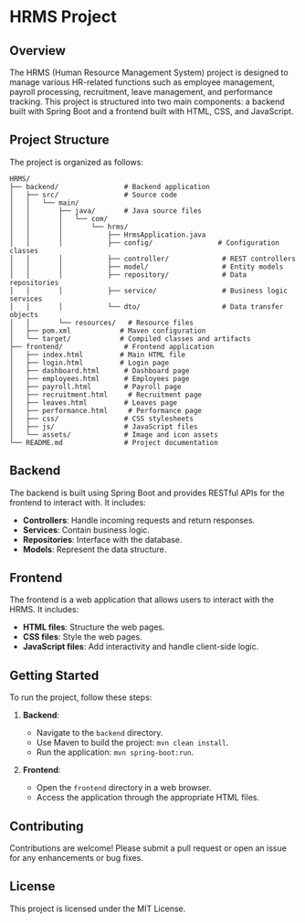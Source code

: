 # HRMS Project

## Overview
The HRMS (Human Resource Management System) project is designed to manage various HR-related functions such as employee management, payroll processing, recruitment, leave management, and performance tracking. This project is structured into two main components: a backend built with Spring Boot and a frontend built with HTML, CSS, and JavaScript.

## Project Structure
The project is organized as follows:

```
HRMS/
├── backend/                # Backend application
│   ├── src/                # Source code
│   │   └── main/
│   │       ├── java/       # Java source files
│   │       │   └── com/
│   │       │       └── hrms/
│   │       │           ├── HrmsApplication.java
│   │       │           ├── config/                # Configuration classes
│   │       │           ├── controller/             # REST controllers
│   │       │           ├── model/                  # Entity models
│   │       │           ├── repository/             # Data repositories
│   │       │           ├── service/                # Business logic services
│   │       │           └── dto/                    # Data transfer objects
│   │       └── resources/   # Resource files
│   ├── pom.xml            # Maven configuration
│   └── target/            # Compiled classes and artifacts
├── frontend/               # Frontend application
│   ├── index.html         # Main HTML file
│   ├── login.html         # Login page
│   ├── dashboard.html      # Dashboard page
│   ├── employees.html      # Employees page
│   ├── payroll.html        # Payroll page
│   ├── recruitment.html     # Recruitment page
│   ├── leaves.html         # Leaves page
│   ├── performance.html     # Performance page
│   ├── css/                # CSS stylesheets
│   ├── js/                 # JavaScript files
│   └── assets/             # Image and icon assets
└── README.md               # Project documentation
```

## Backend
The backend is built using Spring Boot and provides RESTful APIs for the frontend to interact with. It includes:

- **Controllers**: Handle incoming requests and return responses.
- **Services**: Contain business logic.
- **Repositories**: Interface with the database.
- **Models**: Represent the data structure.

## Frontend
The frontend is a web application that allows users to interact with the HRMS. It includes:

- **HTML files**: Structure the web pages.
- **CSS files**: Style the web pages.
- **JavaScript files**: Add interactivity and handle client-side logic.

## Getting Started
To run the project, follow these steps:

1. **Backend**:
   - Navigate to the `backend` directory.
   - Use Maven to build the project: `mvn clean install`.
   - Run the application: `mvn spring-boot:run`.

2. **Frontend**:
   - Open the `frontend` directory in a web browser.
   - Access the application through the appropriate HTML files.

## Contributing
Contributions are welcome! Please submit a pull request or open an issue for any enhancements or bug fixes.

## License
This project is licensed under the MIT License.

## 